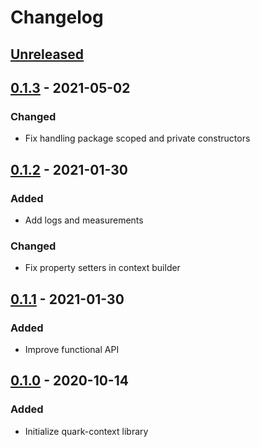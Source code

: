 # Changelog

## [Unreleased]

## [0.1.3] - 2021-05-02
### Changed
- Fix handling package scoped and private constructors

## [0.1.2] - 2021-01-30
### Added
- Add logs and measurements
### Changed
- Fix property setters in context builder

## [0.1.1] - 2021-01-30
### Added
- Improve functional API

## [0.1.0] - 2020-10-14
### Added
- Initialize quark-context library

[Unreleased]: https://github.com/coditory/quark-context/compare/v0.1.3...HEAD
[0.1.3]: https://github.com/coditory/quark-context/releases/tag/v0.1.3
[0.1.2]: https://github.com/coditory/quark-context/releases/tag/v0.1.2
[0.1.1]: https://github.com/coditory/quark-context/releases/tag/v0.1.1
[0.1.0]: https://github.com/coditory/quark-context/releases/tag/v0.1.0